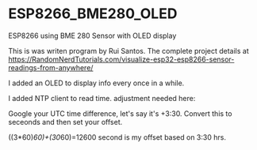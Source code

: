 # ESP8266_BME280_OLED
ESP8266 using BME 280 Sensor with OLED display


This is was writen program by Rui Santos.
The complete project details at https://RandomNerdTutorials.com/visualize-esp32-esp8266-sensor-readings-from-anywhere/

I added an OLED to display info every once in a while.

I added NTP client to read time.
adjustment needed here:

Google your UTC time difference, let's say it's  +3:30. Convert this to seceonds and then set your offset.

((3*60)*60)+(30*60)=12600 second is my offset based on 3:30 hrs.
  
  
